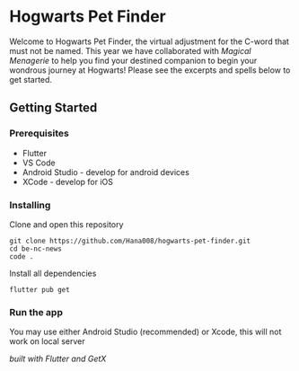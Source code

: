 # Hogwarts Pet Finder

Welcome to Hogwarts Pet Finder, the virtual adjustment for the C-word that must not be named. This year we have collaborated with *Magical Menagerie* to help you find your destined companion to begin your wondrous journey at Hogwarts! Please see the excerpts and spells below to get started.

## Getting Started

### Prerequisites

* Flutter
* VS Code
* Android Studio - develop for android devices
* XCode - develop for iOS 

### Installing


Clone and open this repository

```
git clone https://github.com/Hana008/hogwarts-pet-finder.git
cd be-nc-news
code .
```

Install all dependencies

```
flutter pub get
```

### Run the app 

You may use either Android Studio (recommended) or Xcode, this will not work on local server





*built with Flutter and GetX*



